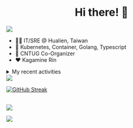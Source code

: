<div align="center">
  <h1>Hi there! 👋</h1>
</div>

![](https://komarev.com/ghpvc/?username=tico88612&color=brightgreen&style=for-the-badge)

- 🧑‍💻 IT/SRE @ Hualien, Taiwan
- 🐳 Kubernetes, Container, Golang, Typescript
- 🤝 CNTUG Co-Organizer
- ❤️ Kagamine Rin

<details>
  <summary>My recent activities</summary>

  #### 👷 Check out what I'm currently working on
  
  - [projectcontour/contour](https://github.com/projectcontour/contour) - Contour is a Kubernetes ingress controller using Envoy proxy. (2 days ago)
  - [cloud-native-taiwan/Infra-Labs-Docs](https://github.com/cloud-native-taiwan/Infra-Labs-Docs) - Documentation for Cloud Native Taiwan Infra Labs (6 days ago)
  - [knative/docs](https://github.com/knative/docs) - User documentation for Knative components. (1 week ago)
  - [jaegertracing/jaeger](https://github.com/jaegertracing/jaeger) - CNCF Jaeger, a Distributed Tracing Platform (1 week ago)
  - [jaegertracing/documentation](https://github.com/jaegertracing/documentation) - Documentation/website for the Jaeger Distributed Tracing project. (2 weeks ago)
  - [cloud-native-taiwan/status-infra-labs](https://github.com/cloud-native-taiwan/status-infra-labs) -  (2 weeks ago)
  - [cloud-native-taiwan/cloud-native-taiwan.github.io](https://github.com/cloud-native-taiwan/cloud-native-taiwan.github.io) - Cloud Native Taiwan website (2 weeks ago)
  - [metal3-io/ip-address-manager](https://github.com/metal3-io/ip-address-manager) - IP address Manager for Cluster API Provider Metal3 (3 weeks ago)
  - [backstage/backstage](https://github.com/backstage/backstage) - Backstage is an open platform for building developer portals (3 weeks ago)
  - [kubearmor/kubearmor-client](https://github.com/kubearmor/kubearmor-client) - KubeArmor cli tool aka kArmor :robot: (3 weeks ago)

  #### 🌱 My latest projects
  
  - [tico88612/get-real-ip](https://github.com/tico88612/get-real-ip) - 
  - [tico88612/podman-monitor-workshop](https://github.com/tico88612/podman-monitor-workshop) - 
  - [tico88612/cicd-hexo-blog-pages](https://github.com/tico88612/cicd-hexo-blog-pages) - 以 Hexo Blog 撰寫 CI/CD Pipeline 網頁
  - [tico88612/cicd-hexo-blog-template](https://github.com/tico88612/cicd-hexo-blog-template) - 以 Hexo Blog 撰寫 CI/CD Pipeline 模板
  - [tico88612/butter-toast-cup-2023](https://github.com/tico88612/butter-toast-cup-2023) - 奶油吐司杯 2023 分數計算機
  - [tico88612/cms-docker](https://github.com/tico88612/cms-docker) - Contest Management System v1.5.dev0 Docker Version
  - [tico88612/network-security-final](https://github.com/tico88612/network-security-final) - 
  - [tico88612/docker-init.engineer](https://github.com/tico88612/docker-init.engineer) - 純靠北工程師 Docker 架設版
  - [tico88612/kantai-teachme.tw](https://github.com/tico88612/kantai-teachme.tw) - 
  - [tico88612/minecraft_on_discord](https://github.com/tico88612/minecraft_on_discord) - Paste this link to Discord

  #### 🔭 Latest releases I've contributed to
  
  - [metallb/metallb](https://github.com/metallb/metallb) ([v0.14.5](https://github.com/metallb/metallb/releases/tag/v0.14.5), 1 day ago) - A network load-balancer implementation for Kubernetes using standard routing protocols
  - [backstage/backstage](https://github.com/backstage/backstage) ([v1.26.3](https://github.com/backstage/backstage/releases/tag/v1.26.3), 1 day ago) - Backstage is an open platform for building developer portals
  - [meshery/meshery](https://github.com/meshery/meshery) ([v0.7.49](https://github.com/meshery/meshery/releases/tag/v0.7.49), 1 day ago) - Meshery, the cloud native manager
  - [metal3-io/cluster-api-provider-metal3](https://github.com/metal3-io/cluster-api-provider-metal3) ([v1.7.0](https://github.com/metal3-io/cluster-api-provider-metal3/releases/tag/v1.7.0), 2 days ago) - Metal³ integration with https://github.com/kubernetes-sigs/cluster-api
  - [metal3-io/ip-address-manager](https://github.com/metal3-io/ip-address-manager) ([v1.7.0](https://github.com/metal3-io/ip-address-manager/releases/tag/v1.7.0), 2 days ago) - IP address Manager for Cluster API Provider Metal3
  - [metal3-io/baremetal-operator](https://github.com/metal3-io/baremetal-operator) ([v0.6.0](https://github.com/metal3-io/baremetal-operator/releases/tag/v0.6.0), 3 days ago) - Bare metal host provisioning integration for Kubernetes
  - [projectcontour/contour](https://github.com/projectcontour/contour) ([v1.28.3](https://github.com/projectcontour/contour/releases/tag/v1.28.3), 1 week ago) - Contour is a Kubernetes ingress controller using Envoy proxy.
  - [jaegertracing/jaeger](https://github.com/jaegertracing/jaeger) ([v1.56.0](https://github.com/jaegertracing/jaeger/releases/tag/v1.56.0), 2 weeks ago) - CNCF Jaeger, a Distributed Tracing Platform
  - [jaegertracing/jaeger-ui](https://github.com/jaegertracing/jaeger-ui) ([v1.40.0](https://github.com/jaegertracing/jaeger-ui/releases/tag/v1.40.0), 2 weeks ago) - Web UI for Jaeger
  - [kubearmor/kubearmor-client](https://github.com/kubearmor/kubearmor-client) ([v1.2.1](https://github.com/kubearmor/kubearmor-client/releases/tag/v1.2.1), 3 weeks ago) - KubeArmor cli tool aka kArmor :robot:

  #### 🔨 My recent Pull Requests
  
  - [feat: KubeArmor support toleration config](https://github.com/kubearmor/KubeArmor/pull/1731) on [kubearmor/KubeArmor](https://github.com/kubearmor/KubeArmor) (today)
  - [Add PR template &amp; Classify PR &amp; Generate release note](https://github.com/metallb/metallb-operator/pull/462) on [metallb/metallb-operator](https://github.com/metallb/metallb-operator) (1 day ago)
  - [Bump envoy to v1.30.0](https://github.com/projectcontour/contour/pull/6353) on [projectcontour/contour](https://github.com/projectcontour/contour) (3 days ago)
  - [CI: sign image with cosign on release](https://github.com/metallb/metallb-operator/pull/458) on [metallb/metallb-operator](https://github.com/metallb/metallb-operator) (4 days ago)
  - [Feat: dependabot initial config](https://github.com/kubernetes-sigs/kubespray/pull/11084) on [kubernetes-sigs/kubespray](https://github.com/kubernetes-sigs/kubespray) (1 week ago)
  - [Merge dependabot](https://github.com/tico88612/kubespray/pull/1) on [tico88612/kubespray](https://github.com/tico88612/kubespray) (1 week ago)
  - [Docs: upgrade MetalLB documentation website](https://github.com/metallb/metallb/pull/2364) on [metallb/metallb](https://github.com/metallb/metallb) (1 week ago)
  - [Test: add tools/rw-heatmaps &amp; tools/testgrid-analysis to module_dirs](https://github.com/etcd-io/etcd/pull/17770) on [etcd-io/etcd](https://github.com/etcd-io/etcd) (1 week ago)
  - [Replace grpc.Dial function that is going to be deprecated in grpc-go@v1.64](https://github.com/jaegertracing/jaeger/pull/5336) on [jaegertracing/jaeger](https://github.com/jaegertracing/jaeger) (1 week ago)
  - [Implement inappropriate language filter Python script](https://github.com/knative/docs/pull/5935) on [knative/docs](https://github.com/knative/docs) (2 weeks ago)

  #### ⭐ Recent Stars
  
  - [kubernetes-sigs/kubespray](https://github.com/kubernetes-sigs/kubespray) - Deploy a Production Ready Kubernetes Cluster (4 months ago)
  - [fduran/sadservers](https://github.com/fduran/sadservers) - SadServers: Linux &amp; DevOps Troubleshooting Scenarios SaaS (5 months ago)
  - [PKUFlyingPig/cs-self-learning](https://github.com/PKUFlyingPig/cs-self-learning) - 计算机自学指南 (5 months ago)
  - [gladstone-institutes/Bioinformatics-Workshops](https://github.com/gladstone-institutes/Bioinformatics-Workshops) - Workshops presented by the Gladstone Bioinformatics Core (6 months ago)
  - [mantou132/Spotify-Lyrics](https://github.com/mantou132/Spotify-Lyrics) - 🎉 Desktop Spotify Web Player Instant Synchronised Lyrics (6 months ago)
  - [cncf/mentoring](https://github.com/cncf/mentoring) - 👩🏿‍🎓👨🏽‍🎓👩🏻‍🎓CNCF Mentoring: LFX Mentorship &#43; Summer of Code (9 months ago)
  - [louislam/uptime-kuma](https://github.com/louislam/uptime-kuma) - A fancy self-hosted monitoring tool (10 months ago)
  - [containers/bubblewrap](https://github.com/containers/bubblewrap) - Low-level unprivileged sandboxing tool used by Flatpak and similar projects (11 months ago)
  - [XPoet/hexo-theme-keep](https://github.com/XPoet/hexo-theme-keep) - :rainbow: A simple and light theme for Hexo. It makes you more focused on writing. (11 months ago)
  - [EvanNotFound/hexo-theme-redefine](https://github.com/EvanNotFound/hexo-theme-redefine) - Simplicity in Speed, Purity in Design: Redefine Your Hexo Journey. (11 months ago)

  #### 👯 Check out some of my recent followers
  
  - [yankay](https://github.com/yankay)
  - [EricChangOwO](https://github.com/EricChangOwO)
  - [Chengxufeng1994](https://github.com/Chengxufeng1994)
  - [Ateto1204](https://github.com/Ateto1204)
  - [weizijun2004](https://github.com/weizijun2004)
</details>

<img src="https://github-readme-stats.vercel.app/api?username=tico88612&hide_title=true&count_private=true&show_icons=true" />

<br>

<a href="https://git.io/streak-stats"><img src="https://streak-stats.demolab.com?user=tico88612&theme=one-dark-pro" alt="GitHub Streak" /></a>

<br>

<img src="https://github-profile-trophy.vercel.app/?username=tico88612&theme=flat&no-frame=true&theme=onedark&margin-w=15&column=4" />


![](https://hit.yhype.me/github/profile?user_id=17496418)
